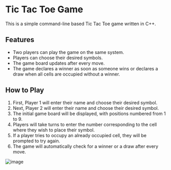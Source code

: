 # Tic Tac Toe Game

This is a simple command-line based Tic Tac Toe game written in C++. 

## Features

- Two players can play the game on the same system.
- Players can choose their desired symbols.
- The game board updates after every move.
- The game declares a winner as soon as someone wins or declares a draw when all cells are occupied without a winner.

## How to Play

1. First, Player 1 will enter their name and choose their desired symbol.
2. Next, Player 2 will enter their name and choose their desired symbol.
3. The initial game board will be displayed, with positions numbered from 1 to 9.
4. Players will take turns to enter the number corresponding to the cell where they wish to place their symbol.
5. If a player tries to occupy an already occupied cell, they will be prompted to try again.
6. The game will automatically check for a winner or a draw after every move.

![image](https://github.com/MohammadOmarAleem/Tic-Tac-Toe/assets/113541294/11bb9d32-33b6-46dd-8470-e3f515e58b60)
